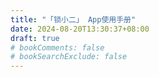 ```yaml
---
title: "「锁小二」 App使用手册"
date: 2024-08-20T13:30:37+08:00
draft: true
# bookComments: false
# bookSearchExclude: false
---
```

